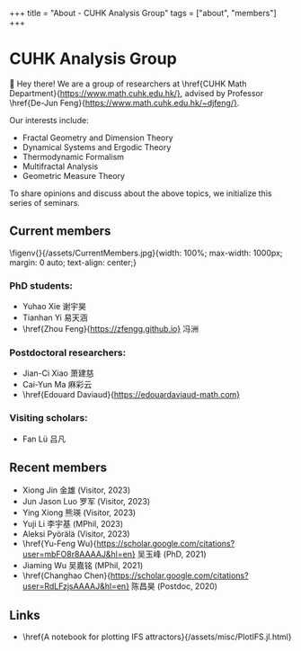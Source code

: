 +++
title = "About - CUHK Analysis Group"
tags = ["about", "members"]
+++

# CUHK Analysis Group
👋 Hey there! We are a group of researchers at \href{CUHK Math Department}{https://www.math.cuhk.edu.hk/}, advised by Professor \href{De-Jun Feng}{https://www.math.cuhk.edu.hk/~djfeng/}.

Our interests include:
- Fractal Geometry and Dimension Theory
- Dynamical Systems and Ergodic Theory
- Thermodynamic Formalism
- Multifractal Analysis
- Geometric Measure Theory

To share opinions and discuss about the above topics, we initialize this series of seminars.

## Current members
<!-- ![Current Members](/assets/CurrentMembers.jpg) -->
\figenv{}{/assets/CurrentMembers.jpg}{width: 100%; max-width: 1000px; margin: 0 auto; text-align: center;}
### PhD students:
- Yuhao Xie 谢宇昊
- Tianhan Yi 易天涵
- \href{Zhou Feng}{https://zfengg.github.io} 冯洲

### Postdoctoral researchers:
- Jian-Ci Xiao 萧建慈
- Cai-Yun Ma 麻彩云
- \href{Edouard Daviaud}{https://edouardaviaud-math.com}

### Visiting scholars:
- Fan Lü 吕凡
  
<!-- We can be reached via contacts listed \href{here}{https://www.math.cuhk.edu.hk/people/research-graduate-students}. -->

## Recent members
- Xiong Jin 金雄 (Visitor, 2023)
- Jun Jason Luo 罗军 (Visitor, 2023)
- Ying Xiong 熊瑛 (Visitor, 2023)
- Yuji Li 李宇基 (MPhil, 2023)
- Aleksi Pyörälä (Visitor, 2023)
- \href{Yu-Feng Wu}{https://scholar.google.com/citations?user=mbFO8r8AAAAJ&hl=en} 吴玉峰 (PhD, 2021)
- Jiaming Wu 吴嘉铭 (MPhil, 2021)
- \href{Changhao Chen}{https://scholar.google.com/citations?user=RdLFzjsAAAAJ&hl=en} 陈昌昊 (Postdoc, 2020)

## Links
- \href{A notebook for plotting IFS attractors}{/assets/misc/PlotIFS.jl.html}

